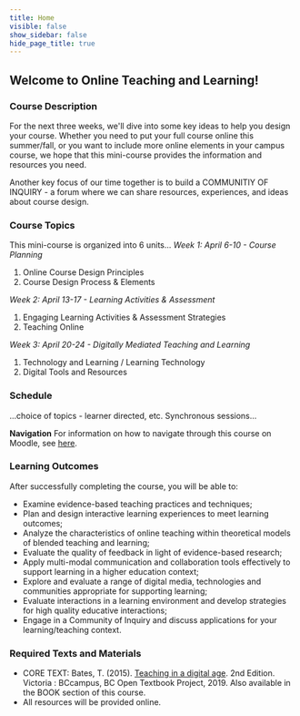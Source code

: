 ```yaml
---
title: Home
visible: false
show_sidebar: false
hide_page_title: true
---
```


## Welcome to Online Teaching and Learning!

### Course Description
For the next three weeks, we'll dive into some key ideas to help you design your course.  Whether you need to put your full course online this summer/fall, or you want to include more online elements in your campus course, we hope that this mini-course provides the information and resources you need.

Another key focus of our time together is to build a COMMUNITIY OF INQUIRY - a forum where we can share resources, experiences, and ideas about course design.


### Course Topics
This mini-course is organized into 6 units...
*Week 1: April 6-10 - Course Planning*
  1. Online Course Design Principles
  1. Course Design Process & Elements

*Week 2: April 13-17 - Learning Activities & Assessment*
  1. Engaging Learning Activities & Assessment Strategies
  1. Teaching Online

*Week 3: April 20-24 - Digitally Mediated Teaching and Learning*
 1. Technology and Learning / Learning Technology
 1. Digital Tools and Resources


### Schedule
...choice of topics - learner directed, etc.
Synchronous sessions...

**Navigation**
For information on how to navigate through this course on Moodle, see [here](http://create.twu.ca/help/moodle).



### Learning Outcomes

After successfully completing the course, you will be able to:
- Examine evidence-based teaching practices and techniques;
- Plan and design interactive learning experiences to meet learning outcomes;
- Analyze the characteristics of online teaching within theoretical models of blended teaching and learning;
- Evaluate the quality of feedback in light of evidence-based research;
- Apply multi-modal communication and collaboration tools effectively to support learning in a higher education context;
- Explore and evaluate a range of digital media, technologies and communities appropriate for supporting learning;
- Evaluate interactions in a learning environment and develop strategies for high quality educative interactions;
- Engage in a Community of Inquiry and discuss applications for your learning/teaching context.


### **Required** Texts and Materials
- CORE TEXT: Bates, T. (2015). [Teaching in a digital age](https://pressbooks.bccampus.ca/teachinginadigitalagev2/). 2nd Edition. Victoria : BCcampus, BC Open Textbook Project, 2019.  Also available in the BOOK section of this course.
- All resources will be provided online.
